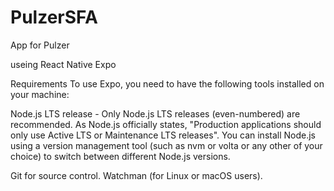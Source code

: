 # PulzerSFA
App for Pulzer 

useing React Native Expo 

Requirements
To use Expo, you need to have the following tools installed on your machine:

Node.js LTS release - Only Node.js LTS releases (even-numbered) are recommended.
As Node.js officially states, "Production applications should only use Active LTS or Maintenance LTS releases". You can install Node.js using a version management tool (such as nvm or volta or any other of your choice) to switch between different Node.js versions.

Git for source control.
Watchman (for Linux or macOS users).


